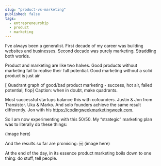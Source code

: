 ```yaml
---
slug: "product-vs-marketing"
published: false
tags:
  - entrepreneurship
  - product
  - marketing
---
```


I’ve always been a generalist. First decade of my career was building websites and businesses. Second decade was purely marketing. Straddling both worlds.

Product and marketing are like two halves. Good products without marketing fail to realise their full potential. Good marketing without a solid product is just air

[ Quadrant graph of good/bad product marketing - success, hot air, failed potential, flop]
Caption: when in doubt, make quadrants.

Most successful startups balance this with cofounders. Justin & Jon from Transistor. Uku & Marko. And solo founders achieve the same result differently. Jon with his https://codingweekmarketingweek.com.

So I am now experimenting with this 50/50. My “strategic” marketing plan was to literally do these things:

(image here)

And the results so far are promising:
￼
(image here)

At the end of the day, in its essence product marketing boils down to one thing: do stuff, tell people.
